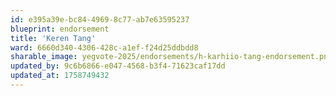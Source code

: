 ```yaml
---
id: e395a39e-bc84-4969-8c77-ab7e63595237
blueprint: endorsement
title: 'Keren Tang'
ward: 6660d340-4306-428c-a1ef-f24d25ddbdd8
sharable_image: yegvote-2025/endorsements/h-karhiio-tang-endorsement.png
updated_by: 9c6b6866-e047-4568-b3f4-71623caf17dd
updated_at: 1758749432
---
```

